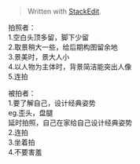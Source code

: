 


> Written with [StackEdit](https://stackedit.io/).

拍照者：  
1.空白头顶多留，脚下少留  
2.取景稍大一些，给后期构图留余地  
3.景美时，景大人小  
4.以人物为主体时，背景简洁能突出人像  
5.连拍  
  
被拍者：  
1.要了解自己，设计经典姿势  
eg.歪头，盘腿  
延时拍照，自己在家给自己设计经典姿势  
2.连拍  
3.坐着拍  
4.不要害羞


<!--stackedit_data:
eyJoaXN0b3J5IjpbLTk0NDU3MzkyNiwtNDgzNDcxODQ4XX0=
-->